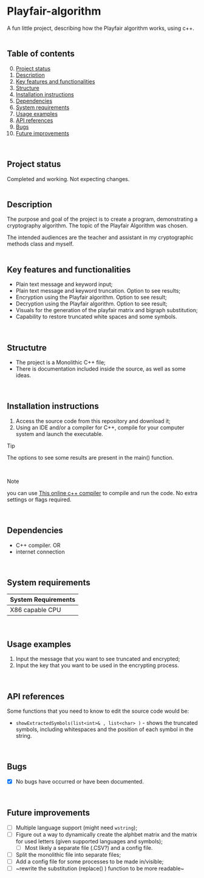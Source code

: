 # Playfair-algorithm
A fun little project, describing how the Playfair algorithm works, using c++. 
<br/>
<br/>

## Table of contents
0. [Project status](#Project-status)
1. [Description](#Description)
2. [Key features and functionalities](#Key-features-and-functionalities)
3. [Structure](#Structure)
4. [Installation instructions](#Installation-instructions)
5. [Dependencies](#Dependencies)
6. [System requirements](#System-requirements)
7. [Usage examples](#Usage-examples)
8. [API references](#API-references)
9. [Bugs](#Bugs)
10. [Future improvements](#Futute-improvements)
<br/>

## Project status
Completed and working. Not expecting changes.
<br/>
<br/>

## Description
The purpose and goal of the project is to create a program, demonstrating a cryptography algorithm. The topic of the Playfair Algorithm was chosen. 

The intended audiences are the teacher and assistant in my cryptographic methods class and myself.
<br/>
<br/>

## Key features and functionalities
* Plain text message and keyword input;
* Plain text message and keyword truncation. Option to see results;
* Encryption using the Playfair algorithm. Option to see result;
* Decryption using the Playfair algorithm. Option to see result;
* Visuals for the generation of the playfair matrix and bigraph substitution;
* Capability to restore truncated white spaces and some symbols.
<br/>

## Structutre
* The project is a Monolithic C++ file;
* There is documentation included inside the source, as well as some ideas.
<br/>

## Installation instructions
1. Access the source code from this repository and download it;
2. Using an IDE and/or a compiler for C++, compile for your computer system and launch the executable.
> [!TIP]
> The options to see some results are present in the main() function.
<br/>

> [!NOTE]
> you can use [This online c++ compiler](https://www.onlinegdb.com/online_c++_compiler) to compile and run the code.
> No extra settings or flags required.
<br/>

## Dependencies
* C++ compiler. OR
* internet connection
<br/>

## System requirements
| System Requirements |
| ------------------- |
| X86 capable CPU |
<br/>

## Usage examples
1. Input the message that you want to see truncated and encrypted;
2. Input the key that you want to be used in the encrypting process.
<br/>

## API references
Some functions that you need to know to edit the source code would be:
* `showExtractedSymbols(list<int>& , list<char> )` - shows the truncated symbols, including whitespaces and the position of each symbol in the string.
<br/>

## Bugs
 - [x] No bugs have occurred or have been documented.  
<br/>

## Future improvements
- [ ] Multiple language support (might need `wstring`);
- [ ] Figure out a way to dynamically create the alphbet matrix and the matrix for used letters (given supported languages and symbols);
  - [ ] Most likely a separate file (.CSV?) and a config file.
- [ ] Split the monolithic file into separate files;
- [ ] Add a config file for some processes to be made in/visible;
- [ ] ~rewrite the substitution (replace() ) function to be more readable~
